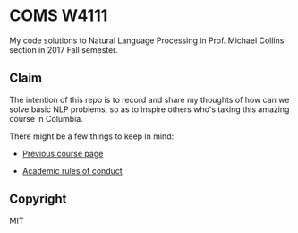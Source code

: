 # COMS W4111
My code solutions to Natural Language Processing in Prof. Michael Collins' section in 2017 Fall semester.


## Claim

The intention of this repo is to record and share my thoughts of how can we solve basic NLP problems, so as to inspire others who's taking this amazing course in Columbia.

There might be a few things to keep in mind:

- [Previous course page](http://www.cs.columbia.edu/~mcollins/cs4705-fall2017/index.html)

- [Academic rules of conduct](http://www.cs.columbia.edu/education/honesty/)

## Copyright
MIT

